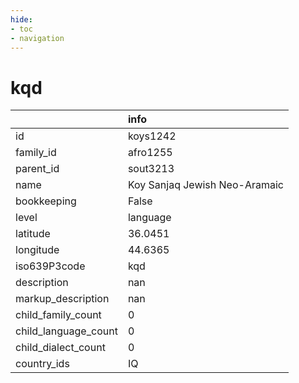 ```yaml
---
hide:
- toc
- navigation
---
```

# kqd
|                      | info                          |
|:---------------------|:------------------------------|
| id                   | koys1242                      |
| family_id            | afro1255                      |
| parent_id            | sout3213                      |
| name                 | Koy Sanjaq Jewish Neo-Aramaic |
| bookkeeping          | False                         |
| level                | language                      |
| latitude             | 36.0451                       |
| longitude            | 44.6365                       |
| iso639P3code         | kqd                           |
| description          | nan                           |
| markup_description   | nan                           |
| child_family_count   | 0                             |
| child_language_count | 0                             |
| child_dialect_count  | 0                             |
| country_ids          | IQ                            |